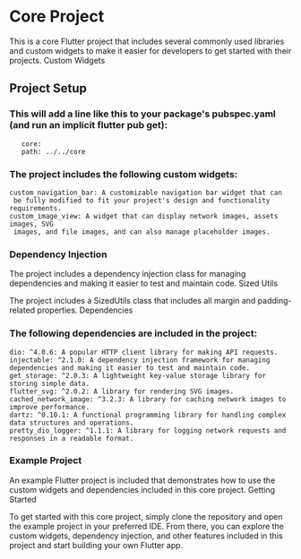 # Core Project

This is a core Flutter project that includes several commonly used libraries and custom widgets to make it easier for developers to get started with their projects.
Custom Widgets

## Project Setup
### This will add a line like this to your package's pubspec.yaml (and run an implicit flutter pub get):
 ```
    core:
    path: ../../core
   ```

### The project includes the following custom widgets:

    custom_navigation_bar: A customizable navigation bar widget that can
     be fully modified to fit your project's design and functionality requirements.
    custom_image_view: A widget that can display network images, assets images, SVG 
     images, and file images, and can also manage placeholder images.

### Dependency Injection

The project includes a dependency injection class for managing dependencies and making it easier to test and maintain code.
Sized Utils

The project includes a SizedUtils class that includes all margin and padding-related properties.
Dependencies

### The following dependencies are included in the project:

    dio: ^4.0.6: A popular HTTP client library for making API requests.
    injectable: ^2.1.0: A dependency injection framework for managing 
    dependencies and making it easier to test and maintain code.
    get_storage: ^2.0.3: A lightweight key-value storage library for 
    storing simple data.
    flutter_svg: ^2.0.2: A library for rendering SVG images.
    cached_network_image: ^3.2.3: A library for caching network images to
    improve performance.
    dartz: ^0.10.1: A functional programming library for handling complex
    data structures and operations.
    pretty_dio_logger: ^1.1.1: A library for logging network requests and
    responses in a readable format.

### Example Project

An example Flutter project is included that demonstrates how to use the custom widgets and dependencies included in this core project.
Getting Started

To get started with this core project, simply clone the repository and open the example project in your preferred IDE. From there, you can explore the custom widgets, dependency injection, and other features included in this project and start building your own Flutter app.
